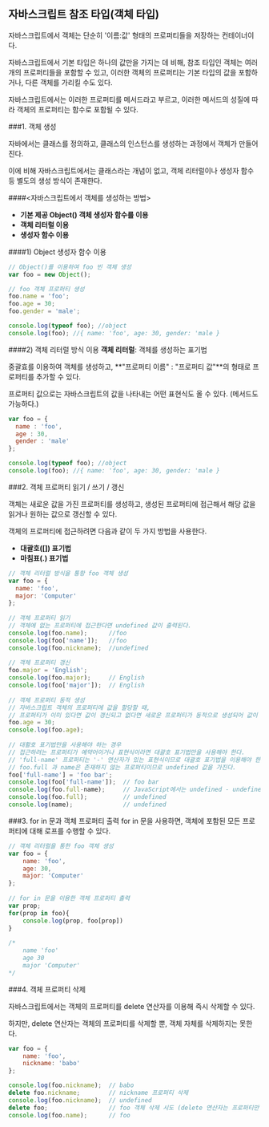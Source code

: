 ## 자바스크립트 참조 타입(객체 타입)
자바스크립트에서 객체는 단순히 '이름:값' 형태의 프로퍼티들을 저장하는 컨테이너이다.

자바스크립트에서 기본 타입은 하나의 값만을 가지는 데 비해,
참조 타입인 객체는 여러 개의 프로퍼티들을 포함할 수 있고,
이러한 객체의 프로퍼티는 기본 타입의 값을 포함하거나, 다른 객체를 가리킬 수도 있다.

자바스크립트에서는 이러한 프로퍼티를 메서드라고 부르고, 이러한 메서드의 성질에 따라 객체의 프로퍼티는 함수로 포함될 수 있다. 

###1. 객체 생성

자바에서는 클래스를 정의하고, 클래스의 인스턴스를 생성하는 과정에서 객체가 만들어진다.

이에 비해 자바스크립트에서는 클래스라는 개념이 없고, 객체 리터럴이나 생성자 함수 등 별도의 생성 방식이 존재한다.

####<자바스크립트에서 객체를 생성하는 방법>
- **기본 제공 Object() 객체 생성자 함수를 이용**
- **객체 리터럴 이용**
- **생성자 함수 이용**

####1) Object 생성자 함수 이용
```javascript 1.8
// Object()를 이용하여 foo 빈 객체 생성
var foo = new Object();

// foo 객체 프로퍼티 생성
foo.name = 'foo';
foo.age = 30;
foo.gender = 'male';

console.log(typeof foo); //object
console.log(foo); //{ name: 'foo', age: 30, gender: 'male }

```
####2) 객체 리터럴 방식 이용
**객체 리터럴**: 객체를 생성하는 표기법

중괄효를 이용하여 객체를 생성하고, **"프로퍼티 이름" : "프로퍼티 값"**의 형태로 프로퍼티를 추가할 수 있다.

프로퍼티 값으로는 자바스크립트의 값을 나타내는 어떤 표현식도 올 수 있다. (메서드도 가능하다.)

```javascript 1.8
var foo = {
  name : 'foo',
  age : 30,
  gender : 'male'  
};

console.log(typeof foo); //object
console.log(foo); //{ name: 'foo', age: 30, gender: 'male }
```

###2. 객체 프로퍼티 읽기 / 쓰기 / 갱신

객체는 새로운 값을 가진 프로퍼티를 생성하고, 생성된 프로퍼티에 접근해서 해당 값을 읽거나 원하는 값으로 갱신할 수 있다.

객체의 프로퍼티에 접근하려면 다음과 같이 두 가지 방법을 사용한다.
- **대괄호([]) 표기법**
- **마침표(.) 표기법**
```javascript 1.8
// 객체 리터럴 방식을 통항 foo 객체 생성
var foo = {
  name: 'foo',
  major: 'Computer'  
};
    
// 객체 프로퍼티 읽기
// 객체에 없는 프로퍼티에 접근한다면 undefined 값이 출력된다.
console.log(foo.name);      //foo
console.log(foo['name']);   //foo
console.log(foo.nickname);  //undefined
    
// 객체 프로퍼티 갱신
foo.major = 'English';
console.log(foo.major);     // English
console.log(foo['major']);  // English
    
// 객체 프로퍼티 동적 생성
// 자바스크립트 객체의 프로퍼티에 값을 할당할 때,
// 프로퍼티가 이미 있다면 값이 갱신되고 없다면 새로운 프로퍼티가 동적으로 생성되어 값이 할당된다.
foo.age = 30;
console.log(foo.age);
    
// 대활호 표기법만을 사용해야 하는 경우
// 접근하려는 프로퍼티가 예약어이거나 표현식이라면 대괄호 표기법만을 사용해야 한다.
// 'full-name' 프로퍼티는 '-' 연산자가 있는 표현식이므로 대괄호 표기법을 이용해야 한다.
// foo.full 과 name은 존재하지 않는 프로퍼티이므로 undefined 값을 가진다.
foo['full-name'] = 'foo bar';
console.log(foo['full-name']);  // foo bar
console.log(foo.full-name);     // JavaScript에서는 undefined - undefined = NaN이므로 NaN이 출력된다.
console.log(foo.full);          // undefined
console.log(name);              // undefined
```

###3. for in 문과 객체 프로퍼티 출력
for in 문을 사용하면, 객체에 포함된 모든 프로퍼티에 대해 로프를 수행할 수 있다.

```javascript 1.8
// 객체 리터럴을 통한 foo 객체 생성
var foo = {
    name: 'foo',
    age: 30,
    major: 'Computer'
};
    
// for in 문을 이용한 객체 프로퍼티 출력
var prop;
for(prop in foo){
    console.log(prop, foo[prop])
}
    
/*
    name 'foo'
    age 30
    major 'Computer'
*/
```
###4. 객체 프로퍼티 삭제

자바스크립트에서는 객체의 프로퍼티를 delete 연산자를 이용해 즉시 삭제할 수 있다.

하지만, delete 연산자는 객체의 프로퍼티를 삭제할 뿐, 객체 자체를 삭제하지는 못한다.

```javascript 1.8
var foo = {
    name: 'foo',
    nickname: 'babo'
};

console.log(foo.nickname);  // babo
delete foo.nickname;        // nickname 프로퍼티 삭제
console.log(foo.nickname);  // undefined
delete foo;                 // foo 객체 삭제 시도 (delete 연산자는 프로퍼티만 삭제할 수 있다.)
console.log(foo.name);      // foo
```